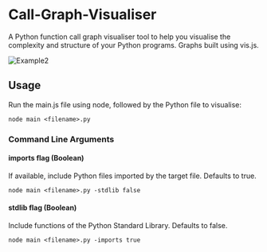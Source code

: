 # Call-Graph-Visualiser

A Python function call graph visualiser tool to help you visualise the complexity and structure of your Python programs. Graphs built using vis.js.

![Example2](https://user-images.githubusercontent.com/41476809/139538596-ed31f372-2c31-4e9a-9bb1-871411bb8a8a.png)

## Usage
Run the main.js file using node, followed by the Python file to visualise:

    node main <filename>.py

### Command Line Arguments

#### imports flag (Boolean)
If available, include Python files imported by the target file. Defaults to true.

    node main <filename>.py -stdlib false

#### stdlib flag (Boolean)
Include functions of the Python Standard Library. Defaults to false.

    node main <filename>.py -imports true
